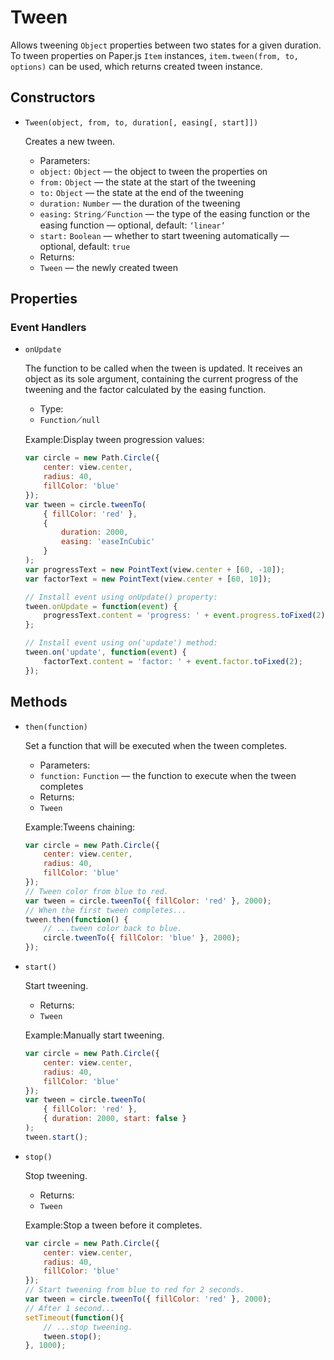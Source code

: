 # Tween

Allows tweening `Object` properties between two states for a given duration. To tween properties on Paper.js `Item` instances, `item.tween(from, to, options)` can be used, which returns created tween instance.

## Constructors

*   `Tween(object, from, to, duration[, easing[, start]])`

    Creates a new tween.

    * Parameters:
    * `object:` `Object` — the object to tween the properties on
    * `from:` `Object` — the state at the start of the tweening
    * `to:` `Object` — the state at the end of the tweening
    * `duration:` `Number` — the duration of the tweening
    * `easing:` `String`⟋`Function` — the type of the easing function or the easing function — optional, default: `‘linear’`
    * `start:` `Boolean` — whether to start tweening automatically — optional, default: `true`
    * Returns:
    * `Tween` — the newly created tween

## Properties

### Event Handlers

*   `onUpdate`

    The function to be called when the tween is updated. It receives an object as its sole argument, containing the current progress of the tweening and the factor calculated by the easing function.

    * Type:
    * `Function`⟋`null`

    Example:Display tween progression values:

    ```jsx
    var circle = new Path.Circle({
        center: view.center,
        radius: 40,
        fillColor: 'blue'
    });
    var tween = circle.tweenTo(
        { fillColor: 'red' },
        {
            duration: 2000,
            easing: 'easeInCubic'
        }
    );
    var progressText = new PointText(view.center + [60, -10]);
    var factorText = new PointText(view.center + [60, 10]);

    // Install event using onUpdate() property:
    tween.onUpdate = function(event) {
        progressText.content = 'progress: ' + event.progress.toFixed(2);
    };

    // Install event using on('update') method:
    tween.on('update', function(event) {
        factorText.content = 'factor: ' + event.factor.toFixed(2);
    });
    ```

## Methods

*   `then(function)`

    Set a function that will be executed when the tween completes.

    * Parameters:
    * `function:` `Function` — the function to execute when the tween completes
    * Returns:
    * `Tween`

    Example:Tweens chaining:

    ```jsx
    var circle = new Path.Circle({
        center: view.center,
        radius: 40,
        fillColor: 'blue'
    });
    // Tween color from blue to red.
    var tween = circle.tweenTo({ fillColor: 'red' }, 2000);
    // When the first tween completes...
    tween.then(function() {
        // ...tween color back to blue.
        circle.tweenTo({ fillColor: 'blue' }, 2000);
    });
    ```
*   `start()`

    Start tweening.

    * Returns:
    * `Tween`

    Example:Manually start tweening.

    ```jsx
    var circle = new Path.Circle({
        center: view.center,
        radius: 40,
        fillColor: 'blue'
    });
    var tween = circle.tweenTo(
        { fillColor: 'red' },
        { duration: 2000, start: false }
    );
    tween.start();
    ```
*   `stop()`

    Stop tweening.

    * Returns:
    * `Tween`

    Example:Stop a tween before it completes.

    ```jsx
    var circle = new Path.Circle({
        center: view.center,
        radius: 40,
        fillColor: 'blue'
    });
    // Start tweening from blue to red for 2 seconds.
    var tween = circle.tweenTo({ fillColor: 'red' }, 2000);
    // After 1 second...
    setTimeout(function(){
        // ...stop tweening.
        tween.stop();
    }, 1000);
    ```
